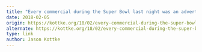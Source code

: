 ```yaml
---
title: "Every commercial during the Super Bowl last night was an advertisement for Tide"
date: 2018-02-05
origin: https://kottke.org/18/02/every-commercial-during-the-super-bowl-last-night-was-an-advertisement-for-tide
alternate: https://kottke.org/18/02/every-commercial-during-the-super-bowl-last-night-was-an-advertisement-for-tide
type: link
author: Jason Kottke
---
```



